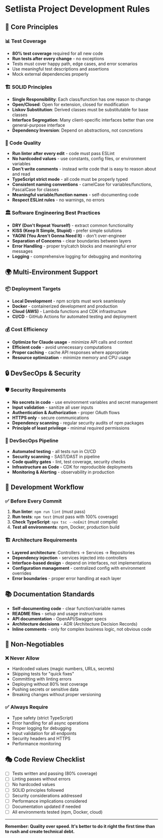 # Setlista Project Development Rules

## 🎯 Core Principles

### 📊 Test Coverage
- **80% test coverage** required for all new code
- **Run tests after every change** - no exceptions
- Tests must cover happy path, edge cases, and error scenarios
- Use meaningful test descriptions and assertions
- Mock external dependencies properly

### 🏗️ SOLID Principles
- **Single Responsibility**: Each class/function has one reason to change
- **Open/Closed**: Open for extension, closed for modification
- **Liskov Substitution**: Derived classes must be substitutable for base classes
- **Interface Segregation**: Many client-specific interfaces better than one general-purpose interface
- **Dependency Inversion**: Depend on abstractions, not concretions

### 🔧 Code Quality
- **Run linter after every edit** - code must pass ESLint
- **No hardcoded values** - use constants, config files, or environment variables
- **Don't write comments** - instead write code that is easy to reason about and read
- **TypeScript strict mode** - all code must be properly typed
- **Consistent naming conventions** - camelCase for variables/functions, PascalCase for classes
- **Meaningful variable/function names** - self-documenting code
- **Respect ESLint rules** - no warnings, no errors

### 🏛️ Software Engineering Best Practices
- **DRY (Don't Repeat Yourself)** - extract common functionality
- **KISS (Keep It Simple, Stupid)** - prefer simple solutions
- **YAGNI (You Aren't Gonna Need It)** - don't over-engineer
- **Separation of Concerns** - clear boundaries between layers
- **Error Handling** - proper try/catch blocks and meaningful error messages
- **Logging** - comprehensive logging for debugging and monitoring

## 🌍 Multi-Environment Support

### 📦 Deployment Targets
- **Local Development** - npm scripts must work seamlessly
- **Docker** - containerized development and production
- **Cloud (AWS)** - Lambda functions and CDK infrastructure
- **CI/CD** - GitHub Actions for automated testing and deployment

### 💰 Cost Efficiency
- **Optimize for Claude usage** - minimize API calls and context
- **Efficient code** - avoid unnecessary computations
- **Proper caching** - cache API responses where appropriate
- **Resource optimization** - minimize memory and CPU usage

## 🔒 DevSecOps & Security

### 🛡️ Security Requirements
- **No secrets in code** - use environment variables and secret management
- **Input validation** - sanitize all user inputs
- **Authentication & Authorization** - proper OAuth flows
- **HTTPS only** - secure communications
- **Dependency scanning** - regular security audits of npm packages
- **Principle of least privilege** - minimal required permissions

### 🔄 DevSecOps Pipeline
- **Automated testing** - all tests run in CI/CD
- **Security scanning** - SAST/DAST in pipeline
- **Code quality gates** - lint, test coverage, security checks
- **Infrastructure as Code** - CDK for reproducible deployments
- **Monitoring & Alerting** - observability in production

## 📝 Development Workflow

### ✅ Before Every Commit
1. **Run linter**: `npm run lint` (must pass)
2. **Run tests**: `npm test` (must pass with 100% coverage)
3. **Check TypeScript**: `npx tsc --noEmit` (must compile)
4. **Test all environments**: npm, Docker, production build

### 🏗️ Architecture Requirements
- **Layered architecture**: Controllers → Services → Repositories
- **Dependency injection** - services injected into controllers
- **Interface-based design** - depend on interfaces, not implementations
- **Configuration management** - centralized config with environment overrides
- **Error boundaries** - proper error handling at each layer

## 📚 Documentation Standards
- **Self-documenting code** - clear function/variable names
- **README files** - setup and usage instructions
- **API documentation** - OpenAPI/Swagger specs
- **Architecture decisions** - ADR (Architecture Decision Records)
- **Inline comments** - only for complex business logic, not obvious code

## 🚨 Non-Negotiables

### ❌ Never Allow
- Hardcoded values (magic numbers, URLs, secrets)
- Skipping tests for "quick fixes"
- Committing with linting errors
- Deploying without 80% test coverage
- Pushing secrets or sensitive data
- Breaking changes without proper versioning

### ✅ Always Require
- Type safety (strict TypeScript)
- Error handling for all async operations
- Proper logging for debugging
- Input validation for all endpoints
- Security headers and HTTPS
- Performance monitoring

## 🎭 Code Review Checklist
- [ ] Tests written and passing (80% coverage)
- [ ] Linting passes without errors
- [ ] No hardcoded values
- [ ] SOLID principles followed
- [ ] Security considerations addressed
- [ ] Performance implications considered
- [ ] Documentation updated if needed
- [ ] All environments tested (npm, Docker, cloud)

---

**Remember: Quality over speed. It's better to do it right the first time than to rush and create technical debt.**